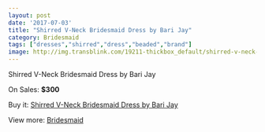 ```yaml
---
layout: post
date: '2017-07-03'
title: "Shirred V-Neck Bridesmaid Dress by Bari Jay"
category: Bridesmaid
tags: ["dresses","shirred","dress","beaded","brand"]
image: http://img.transblink.com/19211-thickbox_default/shirred-v-neck-bridesmaid-dress-by-bari-jay.jpg
---
```

Shirred V-Neck Bridesmaid Dress by Bari Jay

On Sales: **$300**
<a href="https://www.transblink.com/en/bridesmaid/6005-shirred-v-neck-bridesmaid-dress-by-bari-jay.html"><amp-img layout="responsive" width="600" height="600" src="//img.transblink.com/19211-thickbox_default/shirred-v-neck-bridesmaid-dress-by-bari-jay.jpg" alt="Shirred V-Neck Bridesmaid Dress by Bari Jay 0" /></a>
<a href="https://www.transblink.com/en/bridesmaid/6005-shirred-v-neck-bridesmaid-dress-by-bari-jay.html"><amp-img layout="responsive" width="600" height="600" src="//img.transblink.com/19212-thickbox_default/shirred-v-neck-bridesmaid-dress-by-bari-jay.jpg" alt="Shirred V-Neck Bridesmaid Dress by Bari Jay 1" /></a>

Buy it: [Shirred V-Neck Bridesmaid Dress by Bari Jay](https://www.transblink.com/en/bridesmaid/6005-shirred-v-neck-bridesmaid-dress-by-bari-jay.html "Shirred V-Neck Bridesmaid Dress by Bari Jay")

View more: [Bridesmaid](https://www.transblink.com/en/4-bridesmaid "Bridesmaid")